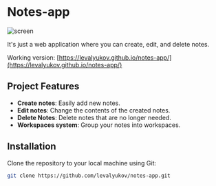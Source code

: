 # Notes-app

![screen](https://sun9-47.userapi.com/impg/pH90X3YDArG4-oMqfFrcWy23TC2ymWqnO3it0g/IV5cgebUYak.jpg?size=1280x720&quality=95&sign=627a4bb34268983ba833a3dea0311ca3&type=album)

It's just a web application where you can create, edit, and delete notes.

Working version: [https://levalyukov.github.io/notes-app/](https://levalyukov.github.io/notes-app/)

## Project Features

- **Create notes**: Easily add new notes.
- **Edit notes**: Change the contents of the created notes.
- **Delete Notes**: Delete notes that are no longer needed.
- **Workspaces system**: Group your notes into workspaces.

## Installation

Clone the repository to your local machine using Git:

```Bash
git clone https://github.com/levalyukov/notes-app.git
```